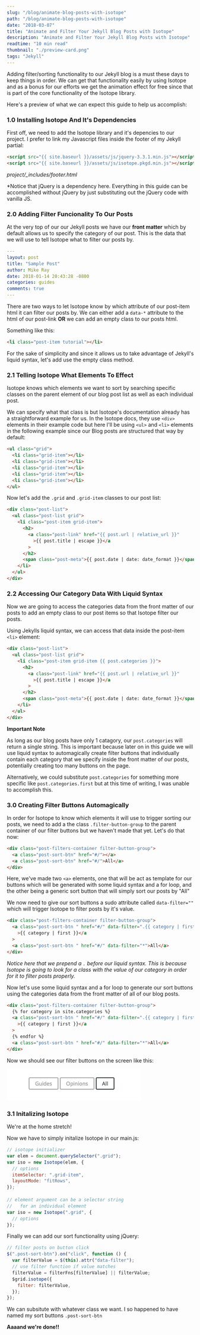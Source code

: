 ```yaml
---
slug: "/blog/animate-blog-posts-with-isotope"
path: "/blog/animate-blog-posts-with-isotope"
date: "2018-03-07"
title: "Animate and Filter Your Jekyll Blog Posts with Isotope"
description: "Animate and Filter Your Jekyll Blog Posts with Isotope"
readtime: "10 min read"
thumbnail: "./preview-card.png"
tags: "Jekyll"
---
```


Adding filter/sorting functionality to our Jekyll blog is a must these days to keep things in order. We can get that functionality easily by using Isotope and as a bonus for our efforts we get the animation effect for free since that is part of the core functionality of the Isotope library.

Here's a preview of what we can expect this guide to help us accomplish:

### 1.0 Installing Isotope And It's Dependencies

First off, we need to add the Isotope library and it's depencies to our project. I prefer to link my Javascript files inside the footer of my Jekyll partial:

```html
<script src="{{ site.baseurl }}/assets/js/jquery-3.3.1.min.js"></script>
<script src="{{ site.baseurl }}/assets/js/isotope.pkgd.min.js"></script>
```

_project/\_includes/footer.html_

\*Notice that jQuery is a dependency here. Everything in this guide can be accomplished without jQuery by just substituting out the jQuery code with vanilla JS.

### 2.0 Adding Filter Funcionality To Our Posts

At the very top of our our Jekyll posts we have our **front matter** which by default allows us to specify the category of our post. This is the data that we will use to tell Isotope what to filter our posts by.

```yaml
---
layout: post
title: "Sample Post"
author: Mike Ray
date: 2018-01-14 20:43:28 -0800
categories: guides
comments: true
---
```

There are two ways to let Isotope know by which attribute of our post-item html it can filter our posts by. We can either add a `data-*` attribute to the html of our post-link **OR** we can add an empty class to our posts html.

Something like this:

```html
<li class="post-item tutorial"></li>
```

For the sake of simplicity and since it allows us to take advantage of Jekyll's liquid syntax, let's add use the empty class method.

### 2.1 Telling Isotope What Elements To Effect

Isotope knows which elements we want to sort by searching specific classes on the parent element of our blog post list as well as each individual post.

We can specify what that class is but Isotope's documentation already has a straightforward example for us. In the Isotope docs, they use `<div>` elements in their example code but here I'll be using `<ul>` and `<li>` elements in the following example since our Blog posts are structured that way by default:

```html
<ul class="grid">
  <li class="grid-item"></li>
  <li class="grid-item"></li>
  <li class="grid-item"></li>
  <li class="grid-item"></li>
  <li class="grid-item"></li>
</ul>
```

Now let's add the `.grid` and `.grid-item` classes to our post list:

```html
<div class="post-list">
  <ul class="post-list grid">
    <li class="post-item grid-item">
      <h2>
        <a class="post-link" href="{{ post.url | relative_url }}"
          >{{ post.title | escape }}</a
        >
      </h2>
      <span class="post-meta">{{ post.date | date: date_format }}</span>
    </li>
  </ul>
</div>
```

### 2.2 Accessing Our Category Data With Liquid Syntax

Now we are going to access the categories data from the front matter of our posts to add an empty class to our post items so that Isotope filter our posts.

Using Jekylls liquid syntax, we can access that data inside the post-item `<li>` element:

```html
<div class="post-list">
  <ul class="post-list grid">
    <li class="post-item grid-item {{ post.categories }}">
      <h2>
        <a class="post-link" href="{{ post.url | relative_url }}"
          >{{ post.title | escape }}</a
        >
      </h2>
      <span class="post-meta">{{ post.date | date: date_format }}</span>
    </li>
  </ul>
</div>
```

**Important Note**

As long as our blog posts have only 1 catagory, our `post.categories` will return a single string. This is important because later on in this guide we will use liquid syntax to automagically create filter buttons that individually contain each category that we specify inside the front matter of our posts, potentially creating too many buttons on the page.

Alternatively, we could substitute `post.categories` for something more specific like `post.categories.first` but at this time of writing, I was unable to accomplish this.

### 3.0 Creating Filter Buttons Automagically

In order for Isotope to know which elements it will use to trigger sorting our posts, we need to add a the class `.filter-button-group` to the parent container of our filter buttons but we haven't made that yet. Let's do that now:

```html
<div class="post-filters-container filter-button-group">
  <a class="post-sort-btn" href="#/"></a>
  <a class="post-sort-btn" href="#/">All</a>
</div>
```

Here, we've made two `<a>` elements, one that will be act as template for our buttons which will be generated with some liquid syntax and a for loop, and the other being a generic sort button that will simply sort our posts by "All"

We now need to give our sort buttons a sudo attribute called `data-filter=""` which will trigger Isotope to filter posts by it's value.

```html
<div class="post-filters-container filter-button-group">
  <a class="post-sort-btn " href="#/" data-filter=".{{ category | first }}"
    >{{ category | first }}</a
  >
  <a class="post-sort-btn " href="#/" data-filter="*">All</a>
</div>
```

_Notice here that we prepend a `.` before our liquid syntax. This is because Isotope is going to look for a class with the value of our category in order for it to filter posts properly._

Now let's use some liquid syntax and a for loop to generate our sort buttons using the categories data from the front matter of all of our blog posts.

```html
<div class="post-filters-container filter-button-group">
  {% for category in site.categories %}
  <a class="post-sort-btn " href="#/" data-filter=".{{ category | first }}"
    >{{ category | first }}</a
  >
  {% endfor %}
  <a class="post-sort-btn " href="#/" data-filter="*">All</a>
</div>
```

Now we should see our filter buttons on the screen like this:

![alt](post-filter-buttons-screenshot.png)

### 3.1 Initalizing Isotope

We're at the home stretch!

Now we have to simply initalize Isotope in our main.js:

```javascript
// isotope initializer
var elem = document.querySelector(".grid");
var iso = new Isotope(elem, {
  // options
  itemSelector: ".grid-item",
  layoutMode: "fitRows",
});

// element argument can be a selector string
//   for an individual element
var iso = new Isotope(".grid", {
  // options
});
```

Finally we can add our sort functionality using jQuery:

```javascript
// filter posts on button click
$(".post-sort-btn").on("click", function () {
  var filterValue = $(this).attr("data-filter");
  // use filter function if value matches
  filterValue = filterFns[filterValue] || filterValue;
  $grid.isotope({
    filter: filterValue,
  });
});
```

We can subsitute with whatever class we want. I so happened to have named my sort buttons `.post-sort-btn`

**Aaaand we're done!!**
